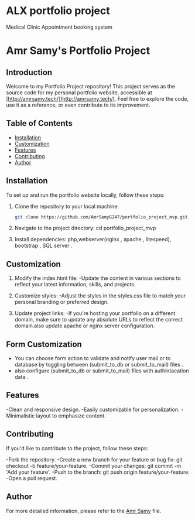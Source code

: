 # ALX portfolio project
Medical Clinic Appointment booking system

# Amr Samy's Portfolio Project

## Introduction

Welcome to my Portfolio Project repository! This project serves as the source code for my personal portfolio website, accessible at [http://amrsamy.tech/](http://amrsamy.tech/). Feel free to explore the code, use it as a reference, or even contribute to its improvement.

## Table of Contents

- [Installation](#installation)
- [Customization](#customization)
- [Features](#features)
- [Contributing](#contributing)
- [Author](#Author)

## Installation

To set up and run the portfolio website locally, follow these steps:

1. Clone the repository to your local machine:

   ```bash
   git clone https://github.com/AmrSamyG247/portfolio_project_mvp.git

1. Navigate to the project directory:
   cd portfolio_project_mvp
2. Install dependencies:
php,webserver(nginx , apache , litespeed), bootstrap , SQL server .

## Customization
1. Modify the index.html file:
-Update the content in various sections to reflect your latest information, skills, and projects.

2. Customize styles:
-Adjust the styles in the styles.css file to match your personal branding or preferred design.

3. Update project links:
-If you're hosting your portfolio on a different domain, make sure to update any absolute URLs to reflect the correct domain.also update apache or nginx server configuration.

## Form Customization
- You can choose form action to validate and notify user mail or to database by toggling between (submit_to_db   or  submit_to_mail) files .
- also configure  (submit_to_db   or  submit_to_mail) files with authintacation data .

## Features
-Clean and responsive design.
-Easily customizable for personalization.
-Minimalistic layout to emphasize content.

## Contributing
If you'd like to contribute to the project, follow these steps:

-Fork the repository.
-Create a new branch for your feature or bug fix: git checkout -b feature/your-feature.
-Commit your changes: git commit -m 'Add your feature'.
-Push to the branch: git push origin feature/your-feature.
-Open a pull request.

## Author
For more detailed information, please refer to the [Amr Samy](AUTHORS) file.
